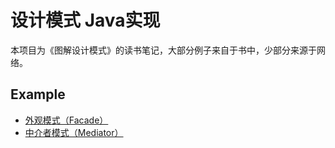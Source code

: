 # 设计模式 Java实现
本项目为《图解设计模式》的读书笔记，大部分例子来自于书中，少部分来源于网络。

## Example
- [外观模式（Facade）](https://github.com/handsome-fstar/design-pattern-java/tree/master/src/main/java/com/fstar/designpattern/facade)
- [中介者模式（Mediator）](https://github.com/handsome-fstar/design-pattern-java/tree/master/src/main/java/com/fstar/designpattern/mediator)
